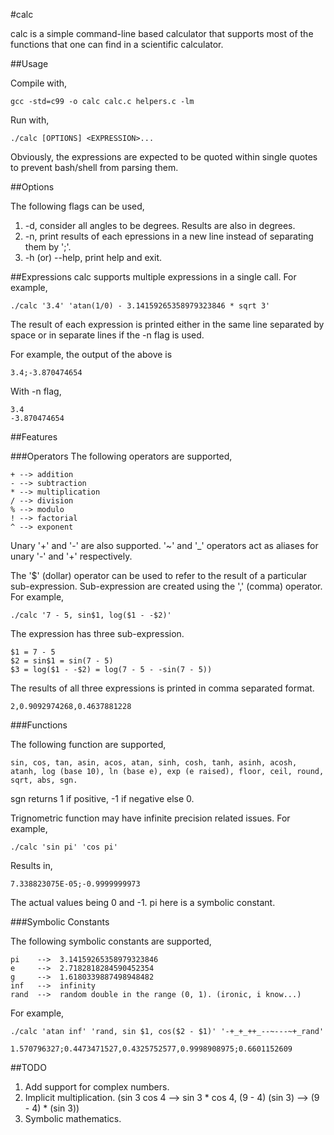#calc

  calc is a simple command-line based calculator that supports most of the functions that one can find in a scientific calculator.

##Usage

  Compile with,
  
    gcc -std=c99 -o calc calc.c helpers.c -lm

  Run with,
  
    ./calc [OPTIONS] <EXPRESSION>...

  Obviously, the expressions are expected to be quoted within single quotes to prevent bash/shell from parsing them.

##Options

  The following flags can be used,

  1. -d, consider all angles to be degrees. Results are also in degrees.
  2. -n, print results of each epressions in a new line instead of separating them by ';'.
  3. -h (or) --help, print help and exit.

##Expressions
  calc supports multiple expressions in a single call. For example,
  
    ./calc '3.4' 'atan(1/0) - 3.14159265358979323846 * sqrt 3'
  
  The result of each expression is printed either in the same line separated by space or in separate lines if the -n flag is used.
  
  For example, the output of the above is
  
    3.4;-3.870474654
  
  With -n flag,
  
    3.4
    -3.870474654

##Features

###Operators
The following operators are supported,

    + --> addition
    - --> subtraction
    * --> multiplication
    / --> division
    % --> modulo
    ! --> factorial
    ^ --> exponent

Unary '+' and '-' are also supported. '~' and '_' operators act as aliases for unary '-' and '+' respectively.

The '$' (dollar) operator can be used to refer to the result of a particular sub-expression. Sub-expression are created using the ',' (comma) operator. For example,

    ./calc '7 - 5, sin$1, log($1 - -$2)'

The expression has three sub-expression.

    $1 = 7 - 5
    $2 = sin$1 = sin(7 - 5)
    $3 = log($1 - -$2) = log(7 - 5 - -sin(7 - 5))

The results of all three expressions is printed in comma separated format.

    2,0.9092974268,0.4637881228

###Functions

  The following function are supported,
  
    sin, cos, tan, asin, acos, atan, sinh, cosh, tanh, asinh, acosh, atanh, log (base 10), ln (base e), exp (e raised), floor, ceil, round, sqrt, abs, sgn.
  
  sgn returns 1 if positive, -1 if negative else 0.
  
  Trignometric function may have infinite precision related issues. For example,
  
    ./calc 'sin pi' 'cos pi'
  
  Results in,
  
    7.338823075E-05;-0.9999999973
  
  The actual values being 0 and -1. pi here is a symbolic constant.

###Symbolic Constants

  The following symbolic constants are supported,
  
    pi    -->  3.14159265358979323846
    e     -->  2.7182818284590452354
    g     -->  1.6180339887498948482
    inf   -->  infinity
    rand  -->  random double in the range (0, 1). (ironic, i know...)
  
  For example,
  
    ./calc 'atan inf' 'rand, sin $1, cos($2 - $1)' '-+_+_++_--~---~+_rand'
    
    1.570796327;0.4473471527,0.4325752577,0.9998908975;0.6601152609

##TODO

  1. Add support for complex numbers.
  2. Implicit multiplication. (sin 3 cos 4 --> sin 3 * cos 4, (9 - 4) (sin 3) --> (9 - 4) * (sin 3))
  3. Symbolic mathematics.
